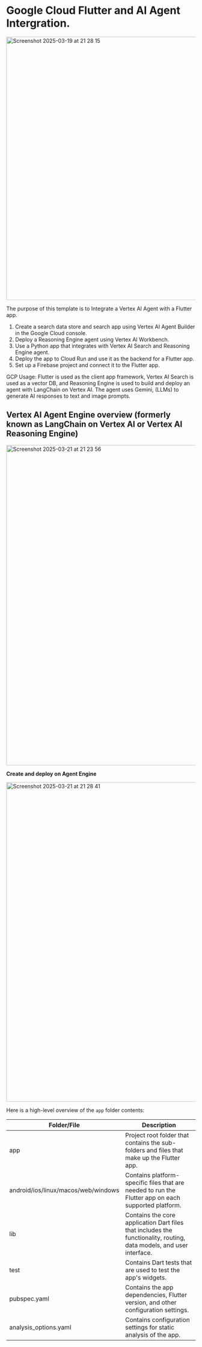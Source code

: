 # Google Cloud Flutter and AI Agent Intergration.

<img width="699" alt="Screenshot 2025-03-19 at 21 28 15" src="https://github.com/user-attachments/assets/daf09e0e-039e-4868-9886-4d35a18fe247" />

The purpose of this template is to Integrate a Vertex AI Agent with a Flutter app.

1. Create a search data store and search app using Vertex AI Agent Builder in the Google Cloud console.
2. Deploy a Reasoning Engine agent using Vertex AI Workbench.
3. Use a Python app that integrates with Vertex AI Search and Reasoning Engine agent.
4. Deploy the app to Cloud Run and use it as the backend for a Flutter app.
5. Set up a Firebase project and connect it to the Flutter app.

GCP Usage:  Flutter is used as the client app framework, Vertex AI Search is used as a vector DB, and Reasoning Engine is used to build and deploy an agent with LangChain on Vertex AI. The agent uses Gemini, (LLMs) to generate AI responses to text and image prompts.

## Vertex AI Agent Engine overview (formerly known as LangChain on Vertex AI or Vertex AI Reasoning Engine) 

<img width="850" alt="Screenshot 2025-03-21 at 21 23 56" src="https://github.com/user-attachments/assets/c6a343c0-b9f6-43d2-bb5b-a3d1dc383bdf" />

**Create and deploy on Agent Engine**

<img width="848" alt="Screenshot 2025-03-21 at 21 28 41" src="https://github.com/user-attachments/assets/87de4385-1826-4746-9c50-d01ee0ee41c8" />


Here is a high-level overview of the `app` folder contents:

| Folder/File                         | Description                                                                                                         |
| ----------------------------------- | ------------------------------------------------------------------------------------------------------------------- |
| app                                 | Project root folder that contains the sub-folders and files that make up the Flutter app.                           |
| android/ios/linux/macos/web/windows | Contains platform-specific files that are needed to run the Flutter app on each supported platform.                 |
| lib                                 | Contains the core application Dart files that includes the functionality, routing, data models, and user interface. |
| test                                | Contains Dart tests that are used to test the app's widgets.                                                        |
| pubspec.yaml                        | Contains the app dependencies, Flutter version, and other configuration settings.                                   |
| analysis_options.yaml               | Contains configuration settings for static analysis of the app.                                                     |
